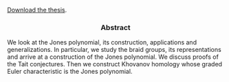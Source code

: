 <p><a href="thesis.pdf" download>Download the thesis</a>.</p>

<h3 align="center">Abstract </h3>

<p>We look at the Jones polynomial, its construction, applications and generalizations. In particular, we study the braid groups, its representations and arrive at a construction of the Jones polynomial. We discuss proofs of the Tait conjectures. Then we construct Khovanov homology whose graded Euler characteristic is the Jones polynomial.</p>
